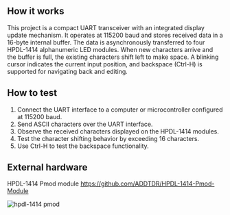 <!---

This file is used to generate your project datasheet. Please fill in the information below and delete any unused
sections.

You can also include images in this folder and reference them in the markdown. Each image must be less than
512 kb in size, and the combined size of all images must be less than 1 MB.
-->

## How it works

This project is a compact UART transceiver with an integrated display update mechanism. It operates at 115200 baud and stores received data in a 16-byte internal buffer. 
The data is asynchronously transferred to four HPDL-1414 alphanumeric LED modules. When new characters arrive and the buffer is full, the existing characters shift left to make space. A blinking cursor indicates the current input position, and backspace (Ctrl-H) is supported for navigating back and  editing.

## How to test

1. Connect the UART interface to a computer or microcontroller configured at 115200 baud.
2. Send ASCII characters over the UART interface.
3. Observe the received characters displayed on the HPDL-1414 modules.
4. Test the character shifting behavior by exceeding 16 characters.
5. Use Ctrl-H to test the backspace functionality.


## External hardware

HPDL-1414 Pmod module 
https://github.com/ADDTDR/HPDL-1414-Pmod-Module


![hpdl-1414 pmod](img/image.png)
